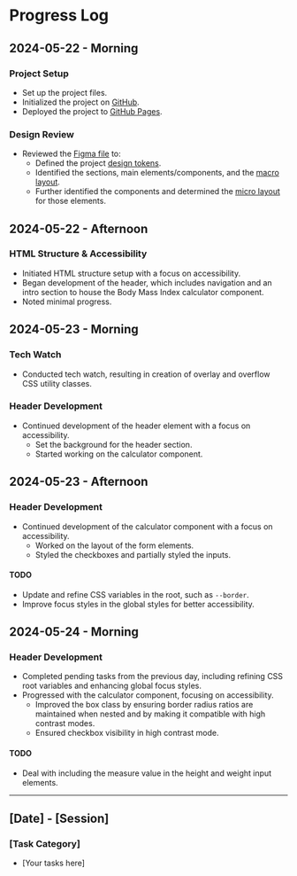 # Progress Log

## 2024-05-22 - Morning

### Project Setup

- Set up the project files.
- Initialized the project on [GitHub](https://github.com/nicholasgillespie/body-mass).
- Deployed the project to [GitHub Pages](https://nicholasgillespie.github.io/body-mass/).

### Design Review

- Reviewed the [Figma file](https://www.figma.com/design/2YW3dpK8roTgHVAZGZeODF/bmi-calculator?node-id=2-439) to:
  - Defined the project [design tokens](https://github.com/nicholasgillespie/body-mass/tree/main/src/styles/00-settings).
  - Identified the sections, main elements/components, and the [macro layout](../design/01-composition.png).
  - Further identified the components and determined the [micro layout](../design/02-components.png) for those elements.

## 2024-05-22 - Afternoon

### HTML Structure & Accessibility

- Initiated HTML structure setup with a focus on accessibility.
- Began development of the header, which includes navigation and an intro section to house the Body Mass Index calculator component.
- Noted minimal progress.

## 2024-05-23 - Morning

### Tech Watch

- Conducted tech watch, resulting in creation of overlay and overflow CSS utility classes.

### Header Development

- Continued development of the header element with a focus on accessibility.
  - Set the background for the header section.
  - Started working on the calculator component.

## 2024-05-23 - Afternoon

### Header Development

- Continued development of the calculator component with a focus on accessibility.
  - Worked on the layout of the form elements.
  - Styled the checkboxes and partially styled the inputs.

#### TODO

- Update and refine CSS variables in the root, such as `--border`.
- Improve focus styles in the global styles for better accessibility.

## 2024-05-24 - Morning

### Header Development

- Completed pending tasks from the previous day, including refining CSS root variables and enhancing global focus styles.
- Progressed with the calculator component, focusing on accessibility.
  - Improved the box class by ensuring border radius ratios are maintained when nested and by making it compatible with high contrast modes.
  - Ensured checkbox visibility in high contrast mode.

#### TODO

- Deal with including the measure value in the height and weight input elements.

---

## [Date] - [Session]

### [Task Category]

- [Your tasks here]
